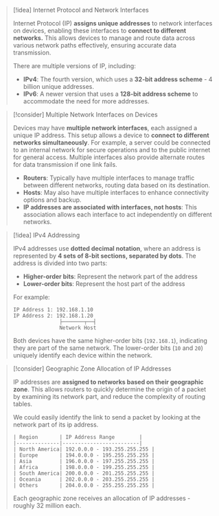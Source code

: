 
> [!idea] Internet Protocol and Network Interfaces
>
> Internet Protocol (IP) **assigns unique addresses** to network interfaces on devices, enabling these interfaces to **connect to different networks.** This allows devices to manage and route data across various network paths effectively, ensuring accurate data transmission.
>
> There are multiple versions of IP, including:
> - **IPv4**: The fourth version, which uses a **32-bit address scheme** - 4 billion unique addresses. 
> - **IPv6**: A newer version that uses a **128-bit address scheme** to accommodate the need for more addresses.

> [!consider] Multiple Network Interfaces on Devices
>
> Devices may have **multiple network interfaces**, each assigned a unique IP address. This setup allows a device to **connect to different networks simultaneously**. For example, a server could be connected to an internal network for secure operations and to the public internet for general access. Multiple interfaces also provide alternate routes for data transmission if one link fails.
>
> - **Routers**: Typically have multiple interfaces to manage traffic between different networks, routing data based on its destination.
> - **Hosts**: May also have multiple interfaces to enhance connectivity options and backup.
> - **IP addresses are associated with interfaces, not hosts**: This association allows each interface to act independently on different networks.

> [!idea] IPv4 Addressing
>
> IPv4 addresses use **dotted decimal notation**, where an address is represented by **4 sets of 8-bit sections, separated by dots**. The address is divided into two parts:
>
> - **Higher-order bits**: Represent the network part of the address
> - **Lower-order bits**: Represent the host part of the address
>
> For example:
>
> ```plaintext
> IP Address 1: 192.168.1.10
> IP Address 2: 192.168.1.20
>                ├───────┬──┤
>                Network Host
> ```
>
> Both devices have the same higher-order bits (`192.168.1`), indicating they are part of the same network. The lower-order bits (`10` and `20`) uniquely identify each device within the network.

> [!consider] Geographic Zone Allocation of IP Addresses
>
> IP addresses are **assigned to networks based on their geographic zone**. This allows routers to quickly determine the origin of a packet by examining its network part, and reduce the complexity of routing tables. 
> 
> We could easily identify the link to send a packet by looking at the network part of its ip address.
>
> ```plaintext
> | Region       | IP Address Range        |
> |--------------|-------------------------|
> | North America| 192.0.0.0 - 193.255.255.255 |
> | Europe       | 194.0.0.0 - 195.255.255.255 |
> | Asia         | 196.0.0.0 - 197.255.255.255 |
> | Africa       | 198.0.0.0 - 199.255.255.255 |
> | South America| 200.0.0.0 - 201.255.255.255 |
> | Oceania      | 202.0.0.0 - 203.255.255.255 |
> | Others       | 204.0.0.0 - 255.255.255.255 |
> ```
>
> Each geographic zone receives an allocation of IP addresses - roughly 32 million each. 
